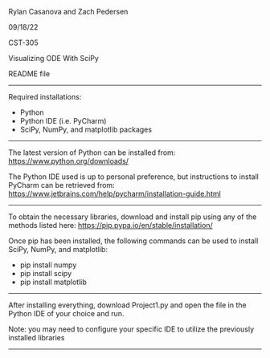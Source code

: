 Rylan Casanova and Zach Pedersen

09/18/22

CST-305

Visualizing ODE With SciPy

README file

---------------------------------------------------------------------------------------------------------------

Required installations:
- Python
- Python IDE (i.e. PyCharm)
- SciPy, NumPy, and matplotlib packages

---------------------------------------------------------------------------------------------------------------

The latest version of Python can be installed from:
https://www.python.org/downloads/

The Python IDE used is up to personal preference, but instructions to install PyCharm can be retrieved from:
https://www.jetbrains.com/help/pycharm/installation-guide.html

---------------------------------------------------------------------------------------------------------------

To obtain the necessary libraries, download and install pip using any of the methods listed here:
https://pip.pypa.io/en/stable/installation/

Once pip has been installed, the following commands can be used to install SciPy, NumPy, and matplotlib:
- pip install numpy
- pip install scipy
- pip install matplotlib

---------------------------------------------------------------------------------------------------------------

After installing everything, download Project1.py and open the file in the Python IDE of your choice and run.

Note: you may need to configure your specific IDE to utilize the previously installed libraries

---------------------------------------------------------------------------------------------------------------
